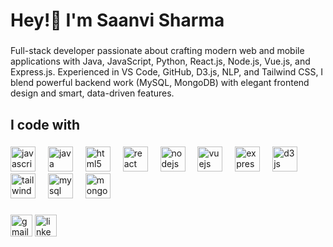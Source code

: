 <h1 align="left">Hey!👋 I'm Saanvi Sharma</h1>

###

<p align="left">Full-stack developer passionate about crafting modern web and mobile applications with Java, JavaScript, Python, React.js, Node.js, Vue.js, and Express.js. Experienced in VS Code, GitHub, D3.js, NLP, and Tailwind CSS, I blend powerful backend work (MySQL, MongoDB) with elegant frontend design and smart, data-driven features.</p>

###

<h2 align="left">I code with</h2>

###

<div align="left">
<!-- JavaScript -->
<img src="https://cdn.jsdelivr.net/gh/devicons/devicon/icons/javascript/javascript-original.svg" height="40" alt="javascript logo" />
<img width="12" />

<!-- Java -->
<img src="https://cdn.jsdelivr.net/gh/devicons/devicon/icons/java/java-original.svg" height="40" alt="java logo" />
<img width="12" />

<!-- HTML -->
<img src="https://cdn.jsdelivr.net/gh/devicons/devicon/icons/html5/html5-original.svg" height="40" alt="html5 logo" />
<img width="12" />

<!-- React.js -->
<img src="https://cdn.jsdelivr.net/gh/devicons/devicon/icons/react/react-original.svg" height="40" alt="react logo" />
<img width="12" />

<!-- Node.js -->
<img src="https://cdn.jsdelivr.net/gh/devicons/devicon/icons/nodejs/nodejs-original.svg" height="40" alt="nodejs logo" />
<img width="12" />

<!-- Vue.js -->
<img src="https://cdn.jsdelivr.net/gh/devicons/devicon/icons/vuejs/vuejs-original.svg" height="40" alt="vuejs logo" />
<img width="12" />

<!-- Express.js -->
<img src="https://cdn.jsdelivr.net/gh/devicons/devicon/icons/express/express-original.svg" height="40" alt="express logo" />
<img width="12" />

<!-- D3.js -->
<img src="https://cdn.jsdelivr.net/gh/devicons/devicon/icons/d3js/d3js-original.svg" height="40" alt="d3js logo" />
<img width="12" />

<!-- Tailwind CSS -->
<img src="https://www.svgrepo.com/show/374118/tailwind.svg" height="40" alt="tailwindcss logo" />
<img width="12" />

<!-- MySQL -->
<img src="https://cdn.jsdelivr.net/gh/devicons/devicon/icons/mysql/mysql-original.svg" height="40" alt="mysql logo" />
<img width="12" />

<!-- MongoDB -->
<img src="https://cdn.jsdelivr.net/gh/devicons/devicon/icons/mongodb/mongodb-original.svg" height="40" alt="mongodb logo" />
  
</div>

###

<div align="left">
  <img src="https://img.shields.io/static/v1?message=Gmail&logo=gmail&label=&color=D14836&logoColor=white&labelColor=&style=for-the-badge" height="35" alt="gmail logo"  />
  <img src="https://img.shields.io/static/v1?message=LinkedIn&logo=linkedin&label=&color=0077B5&logoColor=white&labelColor=&style=for-the-badge" height="35" alt="linkedin logo"  />
</div>
